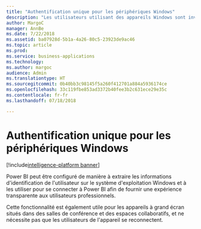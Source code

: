 ```yaml
---
title: "Authentification unique pour les périphériques Windows"
description: "Les utilisateurs utilisant des appareils Windows sont invités à ouvrir une session sur l'appareil et à fournir leurs informations d'identification."
author: MargoC
manager: AnnBe
ms.date: 7/22/2018
ms.assetid: ba07928d-5b1a-4a26-80c5-23923de9ac46
ms.topic: article
ms.prod: 
ms.service: business-applications
ms.technology: 
ms.author: margoc
audience: Admin
ms.translationtype: HT
ms.sourcegitcommit: 0b40bb3c98145f5a260f412701a884a5936174ce
ms.openlocfilehash: 33c119fbe853ad3372b40fee3b2c631ece29e35c
ms.contentlocale: fr-fr
ms.lasthandoff: 07/18/2018

---
```

# <a name="single-sign-on-for-windows-devices"></a>Authentification unique pour les périphériques Windows 

[!include[intelligence-platform banner](../../includes/intelligence-platform.md)]




Power BI peut être configuré de manière à extraire les informations d'identification de l'utilisateur sur le système d'exploitation Windows et à les utiliser pour se connecter à Power BI afin de fournir une expérience transparente aux utilisateurs professionnels. 

Cette fonctionnalité est également utile pour les appareils à grand écran situés dans des salles de conférence et des espaces collaboratifs, et ne nécessite pas que les utilisateurs de l'appareil se reconnectent.


